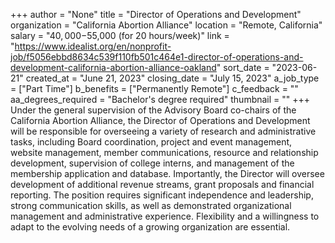 +++
author = "None"
title = "Director of Operations and Development"
organization = "California Abortion Alliance"
location = "Remote, California"
salary = "$40,000-$55,000 (for 20 hours/week)"
link = "https://www.idealist.org/en/nonprofit-job/f5056ebbd8634c539f110fb501c464e1-director-of-operations-and-development-california-abortion-alliance-oakland"
sort_date = "2023-06-21"
created_at = "June 21, 2023"
closing_date = "July 15, 2023"
a_job_type = ["Part Time"]
b_benefits = ["Permanently Remote"]
c_feedback = ""
aa_degrees_required = "Bachelor's degree required"
thumbnail = ""
+++
Under the general supervision of the Advisory Board co-chairs of the California Abortion Alliance, the Director of Operations and Development will be responsible for overseeing a variety of research and administrative tasks, including Board coordination, project and event management, website management, member communications, resource and relationship development, supervision of college interns, and management of the membership application and database. Importantly, the Director will oversee development of additional revenue streams, grant proposals and financial reporting. The position requires significant independence and leadership, strong communication skills, as well as demonstrated organizational management and administrative experience. Flexibility and a willingness to adapt to the evolving needs of a growing organization are essential.